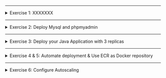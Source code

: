 </details>

******

<details>
<summary>Exercise 1: XXXXXXX </summary>
 <br />

- First you need to install eksctl command line tool locally. See the installation guide here: https://docs.aws.amazon.com/eks/latest/userguide/eksctl.html

**Steps**
```sh
# create cluster with 3 EC2 instances and store access configuration to cluster in kubeconfig.my-cluster.yaml file 
eksctl create cluster --name=my-cluster --nodes=3 --kubeconfig=./kubeconfig.my-cluster.yaml

# create fargate profile in the cluster. It will apply for all K8s components in my-app namespace
eksctl create fargateprofile \
    --cluster my-cluster \
    --name my-fargate-profile \
    --namespace my-app

# point kubectl to your cluster - use absolute path to kubeconfigfile
export KUBECONFIG={absolute-path}/kubeconfig.my-cluster.yaml

# validate cluster is accessible and nodes and fargate profile created
kubectl get node
eksctl get fargateprofile --cluster my-cluster

```

</details>

******

<details>
<summary>Exercise 2: Deploy Mysql and phpmyadmin </summary>
 <br />

**General notes**
- All the k8s manifest files for the exercise are in "k8s-deployment" folder, so:
```sh
# clone this repository locally
git clone git@gitlab.com:devops-bootcamp3/bootcamp-java-mysql.git

# check out the solutions branch
git checkout feature/solutions

# change to k8s-deployment folder
cd k8s-deployment

```

- Mysql Chart link: 
https://github.com/bitnami/charts/tree/master/bitnami/mysql 

```sh
# install Mysql chart 
helm repo add bitnami https://charts.bitnami.com/bitnami
helm install my-release bitnami/mysql -f mysql-chart-values-eks.yaml --version 8.8.6
# Note that chart version version 8.8.8+ has a bug setting the db user password incorrectly, which affects EKS installation: https://giters.com/bitnami/charts/issues/8557, that's why we are installing an older version. 


# deploy phpmyadmin with its configuration for Mysql DB access
kubectl apply -f db-config.yaml
kubectl apply -f db-secret.yaml
kubectl apply -f phpmyadmin.yaml

# access phpmyadmin and login to mysql db
kubectl port forward svc/phpmyadmin-service 8081:8081

# access in browser on
localhost:8081

# login with one of these 2 credentials
"my-user" : "my-pass"
"root" : "secret-root-pass"

```

</details>

******

<details>
<summary>Exercise 3: Deploy your Java Application with 3 replicas </summary>
 <br />

**Steps**
```sh

# Create namespace my-app to deploy our java application, because we are deploying java-app with fargate profile. And fargate profile we create applies for my-app namespace. 
kubectl create namespace my-app

# We now have to create all configuration and secrets for our java app in the my-app namespace

# Create my-registry-key secret to pull image 
DOCKER_REGISTRY_SERVER=docker.io
DOCKER_USER=your dockerID, same as for `docker login`
DOCKER_EMAIL=your dockerhub email, same as for `docker login`
DOCKER_PASSWORD=your dockerhub pwd, same as for `docker login`

kubectl create secret -n my-app docker-registry my-registry-key \
--docker-server=$DOCKER_REGISTRY_SERVER \
--docker-username=$DOCKER_USER \
--docker-password=$DOCKER_PASSWORD \
--docker-email=$DOCKER_EMAIL


# Again from k8s-deployment folder, execute following commands. By adding the my-app namespace, these components will be created with Fargate profile
kubectl apply -f db-secret.yaml -n my-app
kubectl apply -f db-config.yaml -n my-app
kubectl apply -f java-app.yaml -n my-app

```

</details>

******

<details>
<summary>Exercise 4 & 5: Automate deployment & Use ECR as Docker repository </summary>
 <br />

**Current cluster setup**

At this point, you already have an EKS cluster, where: 
- Mysql chart is deployed and phpmyadmin is running too
- my-app namespace was created
- db-config and db-secret were created in the my-app namspace for the java-app
- my-registry-key secret was created to fetch image from docker-hub
- your java app is also running 

**Steps to automate deployment for existing setup**
```sh
# Create a docker registry secret for ECR
DOCKER_REGISTRY_SERVER=your ECR registry server
DOCKER_USER=your dockerID, same as for `docker login`
DOCKER_EMAIL=your dockerhub email, same as for `docker login`
DOCKER_PASSWORD=your dockerhub pwd, same as for `docker login`

kubectl create secret -n my-app docker-registry my-ecr-registry-key \
--docker-server=$DOCKER_REGISTRY_SERVER \
--docker-username=$DOCKER_USER \
--docker-password=$DOCKER_PASSWORD \
--docker-email=$DOCKER_EMAIL

# Create Jenkins pipeline using the Jenkinsfile in k8s-deployment folder

```

**Configure access credentials in Jenkins**

Before the pipeline can run, you will have to configure following in Jenkins:
- ECR credentials that Jenkins will use to push images
- AWS & K8s credentials that Jenkins will use to access the EKS cluster 

_You learn how to do this in the K8s on AWS module_

</details>

******

<details>
<summary>Exercise 6: Configure Autoscaling </summary>
 <br />

You learn how to scale the cluster up and down in the **_Kubernetes on AWS_** module, video **_3 - Configure Autoscaling in EKS cluster_**


